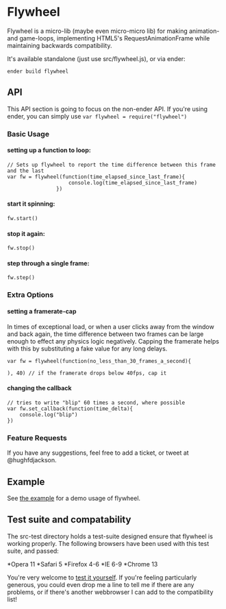 # Flywheel

Flywheel is a micro-lib (maybe even micro-micro lib) for making animation- and game-loops, implementing HTML5's RequestAnimationFrame while maintaining backwards compatibility.

It's available standalone (just use src/flywheel.js), or via ender:

    ender build flywheel

## API

This API section is going to focus on the non-ender API.  If you're using ender, you can simply use `var flywheel = require("flywheel")`
### Basic Usage

#### setting up a function to loop:

    // Sets up flywheel to report the time difference between this frame and the last
    var fw = flywheel(function(time_elapsed_since_last_frame){
                        console.log(time_elapsed_since_last_frame)
                    })


#### start it spinning:

    fw.start()
    
    
#### stop it again:
    
    fw.stop()
    
#### step through a single frame:

    fw.step()
    
    
### Extra Options

#### setting a framerate-cap

In times of exceptional load, or when a user clicks away from the window and back again, the time difference between two frames can be large enough to effect any physics logic negatively.  Capping the framerate helps with this by substituting a fake value for any long delays.

    var fw = flywheel(function(no_less_than_30_frames_a_second){
    
    ), 40) // if the framerate drops below 40fps, cap it
    
#### changing the callback

    // tries to write "blip" 60 times a second, where possible
    var fw.set_callback(function(time_delta){
        console.log("blip")     
    })


### Feature Requests

If you have any suggestions, feel free to add a ticket, or tweet at @hughfdjackson.


## Example

See [the example](http://hughfdjackson.github.com/flywheel/example/) for a demo usage of flywheel.
    

## Test suite and compatability

The src-test directory holds a test-suite designed ensure that flywheel is working properly.  The following browsers have been used with this test suite, and passed:

*Opera 11
*Safari 5
*Firefox 4-6
*IE 6-9
*Chrome 13

You're very welcome to [test it yourself](http://hughfdjackson.github.com/flywheel/src-test/SpecRunner.html).  If you're feeling particularly generous, you could even drop me a line to tell me if there are any problems, or if there's another webbrowser I can add to the compatibility list!
